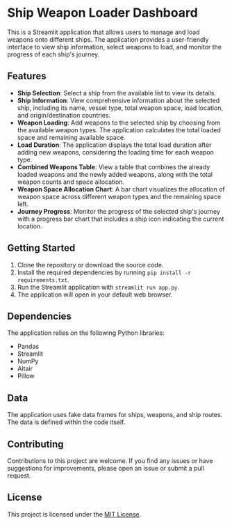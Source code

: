 # Ship Weapon Loader Dashboard

This is a Streamlit application that allows users to manage and load weapons onto different ships. The application provides a user-friendly interface to view ship information, select weapons to load, and monitor the progress of each ship's journey.

## Features

- **Ship Selection**: Select a ship from the available list to view its details.
- **Ship Information**: View comprehensive information about the selected ship, including its name, vessel type, total weapon space, load location, and origin/destination countries.
- **Weapon Loading**: Add weapons to the selected ship by choosing from the available weapon types. The application calculates the total loaded space and remaining available space.
- **Load Duration**: The application displays the total load duration after adding new weapons, considering the loading time for each weapon type.
- **Combined Weapons Table**: View a table that combines the already loaded weapons and the newly added weapons, along with the total weapon counts and space allocation.
- **Weapon Space Allocation Chart**: A bar chart visualizes the allocation of weapon space across different weapon types and the remaining space left.
- **Journey Progress**: Monitor the progress of the selected ship's journey with a progress bar chart that includes a ship icon indicating the current location.

## Getting Started

1. Clone the repository or download the source code.
2. Install the required dependencies by running `pip install -r requirements.txt`.
3. Run the Streamlit application with `streamlit run app.py`.
4. The application will open in your default web browser.

## Dependencies

The application relies on the following Python libraries:

- Pandas
- Streamlit
- NumPy
- Altair
- Pillow

## Data

The application uses fake data frames for ships, weapons, and ship routes. The data is defined within the code itself.

## Contributing

Contributions to this project are welcome. If you find any issues or have suggestions for improvements, please open an issue or submit a pull request.

## License

This project is licensed under the [MIT License](LICENSE).
